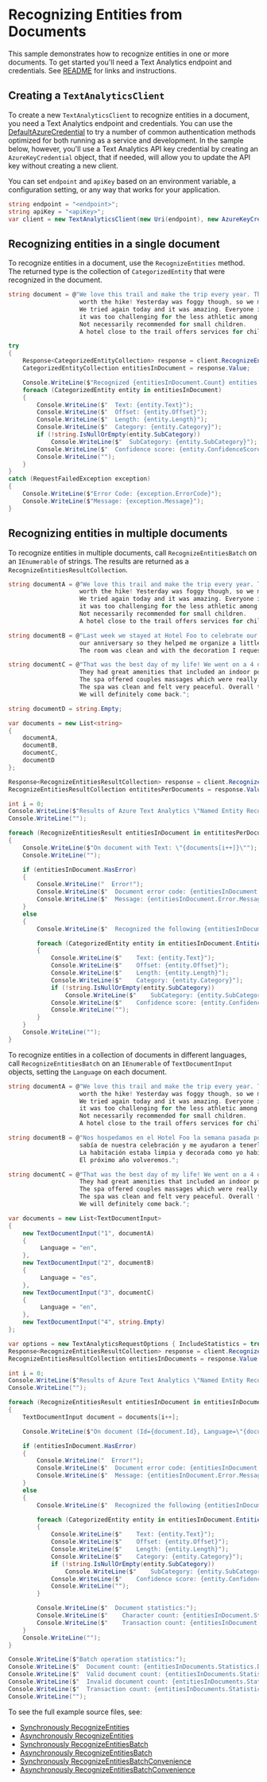 # Recognizing Entities from Documents
This sample demonstrates how to recognize entities in one or more documents. To get started you'll need a Text Analytics endpoint and credentials.  See [README][README] for links and instructions.

## Creating a `TextAnalyticsClient`

To create a new `TextAnalyticsClient` to recognize entities in a document, you need a Text Analytics endpoint and credentials.  You can use the [DefaultAzureCredential][DefaultAzureCredential] to try a number of common authentication methods optimized for both running as a service and development.  In the sample below, however, you'll use a Text Analytics API key credential by creating an `AzureKeyCredential` object, that if needed, will allow you to update the API key without creating a new client.

You can set `endpoint` and `apiKey` based on an environment variable, a configuration setting, or any way that works for your application.

```C# Snippet:CreateTextAnalyticsClient
string endpoint = "<endpoint>";
string apiKey = "<apiKey>";
var client = new TextAnalyticsClient(new Uri(endpoint), new AzureKeyCredential(apiKey));
```

## Recognizing entities in a single document

To recognize entities in a document, use the `RecognizeEntities` method.  The returned type is the collection of `CategorizedEntity` that were recognized in the document.

```C# Snippet:RecognizeEntities
string document = @"We love this trail and make the trip every year. The views are breathtaking and well
                    worth the hike! Yesterday was foggy though, so we missed the spectacular views.
                    We tried again today and it was amazing. Everyone in my family liked the trail although
                    it was too challenging for the less athletic among us.
                    Not necessarily recommended for small children.
                    A hotel close to the trail offers services for childcare in case you want that.";

try
{
    Response<CategorizedEntityCollection> response = client.RecognizeEntities(document);
    CategorizedEntityCollection entitiesInDocument = response.Value;

    Console.WriteLine($"Recognized {entitiesInDocument.Count} entities:");
    foreach (CategorizedEntity entity in entitiesInDocument)
    {
        Console.WriteLine($"  Text: {entity.Text}");
        Console.WriteLine($"  Offset: {entity.Offset}");
        Console.WriteLine($"  Length: {entity.Length}");
        Console.WriteLine($"  Category: {entity.Category}");
        if (!string.IsNullOrEmpty(entity.SubCategory))
            Console.WriteLine($"  SubCategory: {entity.SubCategory}");
        Console.WriteLine($"  Confidence score: {entity.ConfidenceScore}");
        Console.WriteLine("");
    }
}
catch (RequestFailedException exception)
{
    Console.WriteLine($"Error Code: {exception.ErrorCode}");
    Console.WriteLine($"Message: {exception.Message}");
}
```

## Recognizing entities in multiple documents

To recognize entities in multiple documents, call `RecognizeEntitiesBatch` on an `IEnumerable` of strings.  The results are returned as a `RecognizeEntitiesResultCollection`.

```C# Snippet:TextAnalyticsSample4RecognizeEntitiesConvenience
string documentA = @"We love this trail and make the trip every year. The views are breathtaking and well
                    worth the hike! Yesterday was foggy though, so we missed the spectacular views.
                    We tried again today and it was amazing. Everyone in my family liked the trail although
                    it was too challenging for the less athletic among us.
                    Not necessarily recommended for small children.
                    A hotel close to the trail offers services for childcare in case you want that.";

string documentB = @"Last week we stayed at Hotel Foo to celebrate our anniversary. The staff knew about
                    our anniversary so they helped me organize a little surprise for my partner.
                    The room was clean and with the decoration I requested. It was perfect!";

string documentC = @"That was the best day of my life! We went on a 4 day trip where we stayed at Hotel Foo.
                    They had great amenities that included an indoor pool, a spa, and a bar.
                    The spa offered couples massages which were really good. 
                    The spa was clean and felt very peaceful. Overall the whole experience was great.
                    We will definitely come back.";

string documentD = string.Empty;

var documents = new List<string>
{
    documentA,
    documentB,
    documentC,
    documentD
};

Response<RecognizeEntitiesResultCollection> response = client.RecognizeEntitiesBatch(documents);
RecognizeEntitiesResultCollection entititesPerDocuments = response.Value;

int i = 0;
Console.WriteLine($"Results of Azure Text Analytics \"Named Entity Recognition\" Model, version: \"{entititesPerDocuments.ModelVersion}\"");
Console.WriteLine("");

foreach (RecognizeEntitiesResult entitiesInDocument in entititesPerDocuments)
{
    Console.WriteLine($"On document with Text: \"{documents[i++]}\"");
    Console.WriteLine("");

    if (entitiesInDocument.HasError)
    {
        Console.WriteLine("  Error!");
        Console.WriteLine($"  Document error code: {entitiesInDocument.Error.ErrorCode}.");
        Console.WriteLine($"  Message: {entitiesInDocument.Error.Message}");
    }
    else
    {
        Console.WriteLine($"  Recognized the following {entitiesInDocument.Entities.Count()} entities:");

        foreach (CategorizedEntity entity in entitiesInDocument.Entities)
        {
            Console.WriteLine($"    Text: {entity.Text}");
            Console.WriteLine($"    Offset: {entity.Offset}");
            Console.WriteLine($"    Length: {entity.Length}");
            Console.WriteLine($"    Category: {entity.Category}");
            if (!string.IsNullOrEmpty(entity.SubCategory))
                Console.WriteLine($"    SubCategory: {entity.SubCategory}");
            Console.WriteLine($"    Confidence score: {entity.ConfidenceScore}");
            Console.WriteLine("");
        }
    }
    Console.WriteLine("");
}
```

To recognize entities in a collection of documents in different languages, call `RecognizeEntitiesBatch` on an `IEnumerable` of `TextDocumentInput` objects, setting the `Language` on each document.

```C# Snippet:TextAnalyticsSample4RecognizeEntitiesBatch
string documentA = @"We love this trail and make the trip every year. The views are breathtaking and well
                    worth the hike! Yesterday was foggy though, so we missed the spectacular views.
                    We tried again today and it was amazing. Everyone in my family liked the trail although
                    it was too challenging for the less athletic among us.
                    Not necessarily recommended for small children.
                    A hotel close to the trail offers services for childcare in case you want that.";

string documentB = @"Nos hospedamos en el Hotel Foo la semana pasada por nuestro aniversario. La gerencia
                    sabía de nuestra celebración y me ayudaron a tenerle una sorpresa a mi pareja.
                    La habitación estaba limpia y decorada como yo había pedido. Una gran experiencia.
                    El próximo año volveremos.";

string documentC = @"That was the best day of my life! We went on a 4 day trip where we stayed at Hotel Foo.
                    They had great amenities that included an indoor pool, a spa, and a bar.
                    The spa offered couples massages which were really good. 
                    The spa was clean and felt very peaceful. Overall the whole experience was great.
                    We will definitely come back.";

var documents = new List<TextDocumentInput>
{
    new TextDocumentInput("1", documentA)
    {
         Language = "en",
    },
    new TextDocumentInput("2", documentB)
    {
         Language = "es",
    },
    new TextDocumentInput("3", documentC)
    {
         Language = "en",
    },
    new TextDocumentInput("4", string.Empty)
};

var options = new TextAnalyticsRequestOptions { IncludeStatistics = true };
Response<RecognizeEntitiesResultCollection> response = client.RecognizeEntitiesBatch(documents, options);
RecognizeEntitiesResultCollection entitiesInDocuments = response.Value;

int i = 0;
Console.WriteLine($"Results of Azure Text Analytics \"Named Entity Recognition\" Model, version: \"{entitiesInDocuments.ModelVersion}\"");
Console.WriteLine("");

foreach (RecognizeEntitiesResult entitiesInDocument in entitiesInDocuments)
{
    TextDocumentInput document = documents[i++];

    Console.WriteLine($"On document (Id={document.Id}, Language=\"{document.Language}\"):");

    if (entitiesInDocument.HasError)
    {
        Console.WriteLine("  Error!");
        Console.WriteLine($"  Document error code: {entitiesInDocument.Error.ErrorCode}.");
        Console.WriteLine($"  Message: {entitiesInDocument.Error.Message}");
    }
    else
    {
        Console.WriteLine($"  Recognized the following {entitiesInDocument.Entities.Count()} entities:");

        foreach (CategorizedEntity entity in entitiesInDocument.Entities)
        {
            Console.WriteLine($"    Text: {entity.Text}");
            Console.WriteLine($"    Offset: {entity.Offset}");
            Console.WriteLine($"    Length: {entity.Length}");
            Console.WriteLine($"    Category: {entity.Category}");
            if (!string.IsNullOrEmpty(entity.SubCategory))
                Console.WriteLine($"    SubCategory: {entity.SubCategory}");
            Console.WriteLine($"    Confidence score: {entity.ConfidenceScore}");
            Console.WriteLine("");
        }

        Console.WriteLine($"  Document statistics:");
        Console.WriteLine($"    Character count: {entitiesInDocument.Statistics.CharacterCount}");
        Console.WriteLine($"    Transaction count: {entitiesInDocument.Statistics.TransactionCount}");
    }
    Console.WriteLine("");
}

Console.WriteLine($"Batch operation statistics:");
Console.WriteLine($"  Document count: {entitiesInDocuments.Statistics.DocumentCount}");
Console.WriteLine($"  Valid document count: {entitiesInDocuments.Statistics.ValidDocumentCount}");
Console.WriteLine($"  Invalid document count: {entitiesInDocuments.Statistics.InvalidDocumentCount}");
Console.WriteLine($"  Transaction count: {entitiesInDocuments.Statistics.TransactionCount}");
Console.WriteLine("");
```

To see the full example source files, see:

* [Synchronously RecognizeEntities](https://github.com/Azure/azure-sdk-for-net/blob/master/sdk/textanalytics/Azure.AI.TextAnalytics/tests/samples/Sample4_RecognizeEntities.cs)
* [Asynchronously RecognizeEntities](https://github.com/Azure/azure-sdk-for-net/blob/master/sdk/textanalytics/Azure.AI.TextAnalytics/tests/samples/Sample4_RecognizeEntitiesAsync.cs)
* [Synchronously RecognizeEntitiesBatch](https://github.com/Azure/azure-sdk-for-net/blob/master/sdk/textanalytics/Azure.AI.TextAnalytics/tests/samples/Sample4_RecognizeEntitiesBatch.cs)
* [Asynchronously RecognizeEntitiesBatch](https://github.com/Azure/azure-sdk-for-net/blob/master/sdk/textanalytics/Azure.AI.TextAnalytics/tests/samples/Sample4_RecognizeEntitiesBatchAsync.cs)
* [Synchronously RecognizeEntitiesBatchConvenience](https://github.com/Azure/azure-sdk-for-net/blob/master/sdk/textanalytics/Azure.AI.TextAnalytics/tests/samples/Sample4_RecognizeEntitiesBatchConvenience.cs)
* [Asynchronously RecognizeEntitiesBatchConvenience](https://github.com/Azure/azure-sdk-for-net/blob/master/sdk/textanalytics/Azure.AI.TextAnalytics/tests/samples/Sample4_RecognizeEntitiesBatchConvenienceAsync.cs)

[DefaultAzureCredential]: https://github.com/Azure/azure-sdk-for-net/blob/master/sdk/identity/Azure.Identity/README.md
[README]: https://github.com/Azure/azure-sdk-for-net/blob/master/sdk/textanalytics/Azure.AI.TextAnalytics/README.md